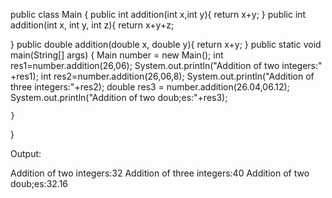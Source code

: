 public class Main {
    public int addition(int x,int y){
        return x+y;
    }
    public int addition(int x, int y, int z){
    return x+y+z;
    
}
    public double addition(double x, double y){
        return x+y;
    }
    public static void main(String[] args) {
        Main number = new Main();
        int res1=number.addition(26,06);
        System.out.println("Addition of two integers:" +res1);
        int res2=number.addition(26,06,8);
        System.out.println("Addition of three integers:"+res2);
        double res3 = number.addition(26.04,06.12);
        System.out.println("Addition of two doub;es:"+res3);
        
        
    }
    
}

Output:

Addition of two integers:32
Addition of three integers:40
Addition of two doub;es:32.16


